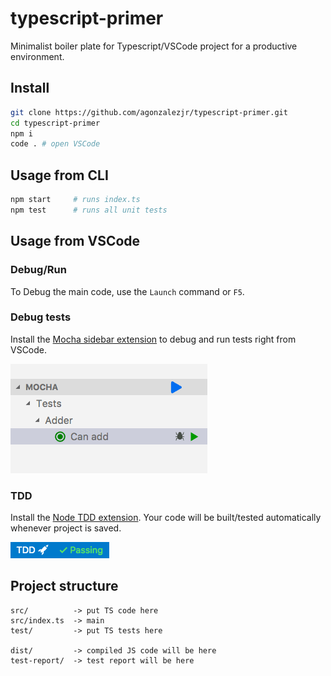 # typescript-primer

Minimalist boiler plate for Typescript/VSCode project for a productive environment.

## Install

```sh
git clone https://github.com/agonzalezjr/typescript-primer.git
cd typescript-primer
npm i
code . # open VSCode
```

## Usage from CLI

```sh
npm start     # runs index.ts
npm test      # runs all unit tests
```

## Usage from VSCode

### Debug/Run

To Debug the main code, use the `Launch` command or `F5`.

### Debug tests

Install the [Mocha sidebar extension](https://marketplace.visualstudio.com/items?itemName=maty.vscode-mocha-sidebar) to debug and run tests right from VSCode.

![ms](mocha-sidebar.png)

### TDD

Install the [Node TDD extension](https://marketplace.visualstudio.com/items?itemName=prashaantt.node-tdd). Your code will be built/tested automatically whenever project is saved.

![nt](node-tdd.png)

## Project structure

```
src/          -> put TS code here
src/index.ts  -> main
test/         -> put TS tests here

dist/         -> compiled JS code will be here
test-report/  -> test report will be here
```
